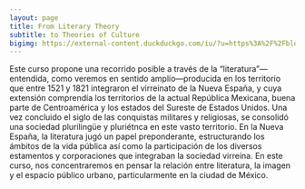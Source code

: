 ```yaml
---
layout: page
title: From Literary Theory
subtitle: to Theories of Culture
bigimg: https://external-content.duckduckgo.com/iu/?u=https%3A%2F%2Fblogs-images.forbes.com%2Fjonathonkeats%2Ffiles%2F2014%2F09%2F107-1-1928x1940.jpg&f=1&nofb=1
---
```


Este curso propone una recorrido posible a través
de la “literatura”—entendida, como veremos en
sentido amplio—producida en los territorio que
entre 1521 y 1821 integraron el virreinato de la
Nueva España, y cuya extensión comprendía los
territorios de la actual República Mexicana, buena
parte de Centroamérica y los estados del Sureste
de Estados Unidos. Una vez concluido el siglo de las conquistas militares y religiosas, se consolidó una sociedad plurilingüe y pluriétnca en este vasto territorio. En la Nueva España, la literatura jugó un papel preponderante, estructurando los ámbitos de la vida pública así como la participación de los diversos estamentos y corporaciones que integraban la sociedad virreina.
En este curso, nos concentraremos en pensar la relación entre literatura, la imagen y el espacio público urbano, particularmente en la ciudad de México.
